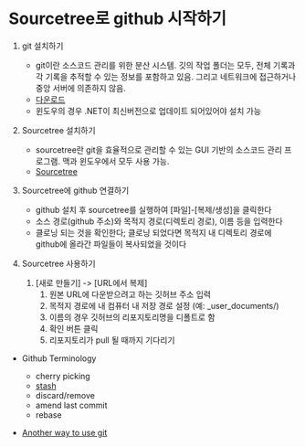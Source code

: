 # Sourcetree로 github 시작하기

1. git 설치하기
	* git이란 소스코드 관리를 위한 분산 시스템. 깃의 작업 폴더는 모두, 전체 기록과 각 기록을 추적할 수 있는 정보를 포함하고 있음. 그리고 네트워크에 접근하거나 중앙 서버에 의존하지 않음.
	* [다운로드](https://git-scm.com/)
	* 윈도우의 경우 .NET이 최신버전으로 업데이트 되어있어야 설치 가능

2. Sourcetree 설치하기
	* sourcetree란 git을 효율적으로 관리할 수 있는 GUI 기반의 소스코드 관리 프로그램. 맥과 윈도우에서 모두 사용 가능.
	* [Sourcetree](https://www.sourcetreeapp.com/)

3. Sourcetree에 github 연결하기
	* github 설치 후 sourcetree를 실행하여 [파일]-[복제/생성]을 클릭한다
	* 소스 경로(github 주소)와 목적지 경로(디렉토리 경로), 이름 등을 입력한다
	* 클로닝 되는 것을 확인한다; 클로닝 되었다면 목적지 내 디렉토리 경로에 github에 올라간 파일들이 복사되었을 것이다

4. Sourcetree 사용하기
	1. [새로 만들기] -> [URL에서 복제] 
		1. 원본 URL에 다운받으려고 하는 깃허브 주소 입력
		2. 목적지 경로에 내 컴퓨터 내 저장 경로 설정 (예: _user_documents/)
		3. 이름의 경우 깃허브의 리포지토리명을 디폴트로 함
		4. 확인 버튼 클릭
		5. 리포지토리가 pull 될 때까지 기다리기

* Github Terminology
	* cherry picking
	* [stash]( [https://blog.outsider.ne.kr/788)
	* discard/remove
	* amend last commit 
	* rebase 

* [Another way to use git](https://emflant.tistory.com/123)
